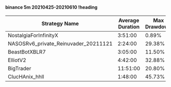#### binance 5m 20210425-20210610 !heading
| Strategy Name                        | Average Duration | Max Drawdown | Profit Mean | Profit Sum | Profit Total | Trade Count | Win Rate |
| ------------------------------------ | ---------------- | ------------ | ----------- | ---------- | ------------ | ----------- | -------- |
| NostalgiaForInfinityX                | 3:51:00          | 0.89%        | 262.03%     | 69700.00%  | 14812.00%    | 266         | 99.62%   |
| NASOSRv6_private_Reinuvader_20211121 | 2:24:00          | 29.38%       | 84.23%      | 42703.00%  | 10529.00%    | 507         | 88.17%   |
| BeastBotXBLR7                        | 3:05:00          | 11.50%       | 75.37%      | 28489.00%  | 6756.00%     | 378         | 66.14%   |
| ElliotV2                             | 4:42:00          | 32.88%       | 84.97%      | 62110.00%  | 19842.00%    | 731         | 84.82%   |
| BigTrader                            | 11:51:00         | 20.80%       | 143.49%     | 17362.00%  | 4518.00%     | 121         | 94.21%   |
| ClucHAnix_hhll                       | 1:48:00          | 45.73%       | 39.67%      | 38079.00%  | 9928.00%     | 960         | 86.46%   |